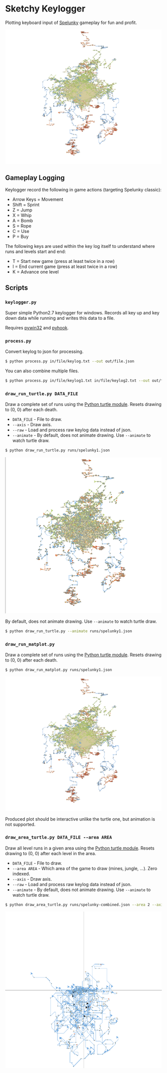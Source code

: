 # Sketchy Keylogger

Plotting keyboard input of [Spelunky][] gameplay for fun and profit.

<div align="center" >
    <img src="https://raw.githubusercontent.com/mattbierner/sketchy-keylogger/master/documentation/matplot-run.png" alt="turtle" />
</div>


## Gameplay Logging
Keylogger record the following in game actions (targeting Spelunky classic):

* Arrow Keys = Movement
* Shift = Sprint
* Z = Jump
* X = Whip
* A = Bomb
* S = Rope
* C = Use
* P = Buy

The following keys are used within the key log itself to understand where runs and levels start and end:

* T = Start new game (press at least twice in a row)
* I = End current game (press at least twice in a row)
* K = Advance one level


## Scripts

### `keylogger.py`
Super simple Python2.7 keylogger for windows. Records all key up and key down data while running and writes this data to a file.

Requires [pywin32](http://sourceforge.net/projects/pywin32/) and [pyhook](http://sourceforge.net/projects/pyhook/).


### `process.py`
Convert keylog to json for processing.

```sh
$ python process.py in/file/keylog.txt --out out/file.json
```

You can also combine multiple files.

```sh
$ python process.py in/file/keylog1.txt in/file/keylog2.txt --out out/file.json
```

### `draw_run_turtle.py DATA_FILE`
Draw a complete set of runs using the [Python turtle module][turtle]. Resets drawing to (0, 0) after each death.

* `DATA_FILE` - File to draw.
* `--axis` - Draw axis.
* `--raw` - Load and process raw keylog data instead of json. 
* `--animate` - By default, does not animate drawing. Use `--animate` to watch turtle draw.

```sh
$ python draw_run_turtle.py runs/spelunky1.json
```

<div align="center" >
    <img src="https://raw.githubusercontent.com/mattbierner/sketchy-keylogger/master/documentation/turtle-run.png" alt="turtle" />
</div>


By default, does not animate drawing. Use `--animate` to watch turtle draw.

```sh
$ python draw_run_turtle.py --animate runs/spelunky1.json
```

### `draw_run_matplot.py`
Draw a complete set of runs using the [Python turtle module][turtle]. Resets drawing to (0, 0) after each death.

```sh
$ python draw_run_matplot.py runs/spelunky1.json
```

<div align="center" >
    <img src="https://raw.githubusercontent.com/mattbierner/sketchy-keylogger/master/documentation/matplot-run.png" alt="turtle" />
</div>

Produced plot should be interactive unlike the turtle one, but animation is not supported.

### `draw_area_turtle.py DATA_FILE --area AREA`
Draw all level runs in a given area using the [Python turtle module][turtle]. Resets drawing to (0, 0) after each level in the area.

* `DATA_FILE` - File to draw.
* `--area AREA` - Which area of the game to draw (mines, jungle, ...). Zero indexed.
* `--axis` - Draw axis.
* `--raw` - Load and process raw keylog data instead of json. 
* `--animate` - By default, does not animate drawing. Use `--animate` to watch turtle draw.


```sh
$ python draw_area_turtle.py runs/spelunky-combined.json --area 2 --axis
```

<div align="center" >
    <img src="https://raw.githubusercontent.com/mattbierner/sketchy-keylogger/master/documentation/turtle-area2.png" alt="turtle" />
</div>



[turtle]: https://docs.python.org/2/library/turtle.html
[spelunky]: http://www.spelunkyworld.com